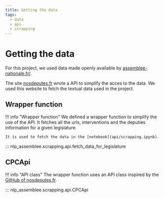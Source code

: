 ```yaml
---
title: Getting the data
tags:
  - data
  - api
  - scrapping
---
```

# Getting the data

For this project, we used data made openly available by [assemblee-nationale.fr/](https://www.assemblee-nationale.fr/).

The site [nosdeputes.fr](https://www.nosdeputes.fr) wrote a API to simplify the acces to the data.
We used this website to fetch the textual data used in the project.


## Wrapper function

!!! info "Wrapper function"
    We defined a wrapper function to simplify the use of the API. It fetches all the urls, interventions and the deputies information for a given legislature.

    It is used to fetch the data in the [notebook](api/scrapping.ipynb).

::: nlp_assemblee.scrapping.api.fetch_data_for_legislature


## CPCApi

!!! info "API class"
    The wrapper function uses an API class inspired by the [GitHub of nosdeputes.fr](https://github.com/regardscitoyens/cpc-api).

::: nlp_assemblee.scrapping.api.CPCApi
